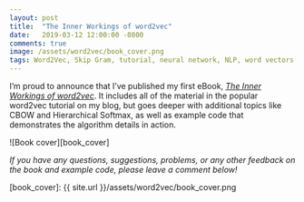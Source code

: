 ```yaml
---
layout: post
title:  "The Inner Workings of word2vec"
date:   2019-03-12 12:00:00 -0800
comments: true
image: /assets/word2vec/book_cover.png
tags: Word2Vec, Skip Gram, tutorial, neural network, NLP, word vectors
---
```


I’m proud to announce that I’ve published my first eBook, <em><a href="https://www.preview.nearist.ai/paid-ebook-and-tutorial">The Inner Workings of word2vec</a></em>. It includes all of the material in the popular word2vec tutorial on my blog, but goes deeper with additional topics like CBOW and Hierarchical Softmax, as well as example code that demonstrates the algorithm details in action. 

![Book cover][book_cover]

*If you have any questions, suggestions, problems, or any other feedback on the book and example code, please leave a comment below!*

[book_cover]: {{ site.url }}/assets/word2vec/book_cover.png
